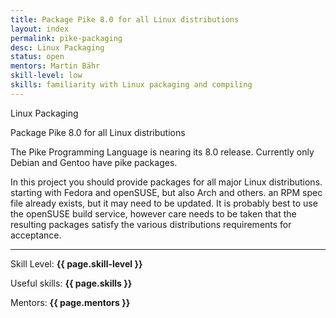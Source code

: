 ```yaml
---
title: Package Pike 8.0 for all Linux distributions
layout: index
permalink: pike-packaging
desc: Linux Packaging
status: open
mentors: Martin Bähr
skill-level: low
skills: familiarity with Linux packaging and compiling
---
```

Linux Packaging

Package Pike 8.0 for all Linux distributions

The Pike Programming Language is nearing its 8.0 release.
Currently only Debian and Gentoo have pike packages.

In this project you should provide packages for all major Linux distributions.
starting with Fedora and openSUSE, but also Arch and others.
an RPM spec file already exists, but it may need to be updated.
It is probably best to use the openSUSE build service, however care needs to be
taken that the resulting packages satisfy the various distributions
requirements for acceptance.

* * *

Skill Level: **{{ page.skill-level }}**

Useful skills: **{{ page.skills }}**

Mentors: **{{ page.mentors }}**
